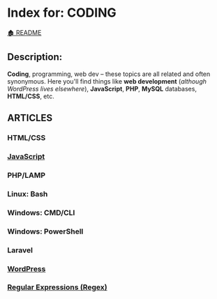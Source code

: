 
<link rel="stylesheet" href="../_css/main.css">

# Index for: CODING

[🏚️ README](../README.md)

## Description:


<section class="ehw-doc-descr">

**Coding**, programming, web dev &ndash; these topics are all related and often synonymous. Here you'll find things like **web development** (_although WordPress lives elsewhere_), **JavaScript**, **PHP**, **MySQL** databases, **HTML/CSS**, etc.
</section>

## ARTICLES

### HTML/CSS

### [JavaScript](javascript.md)


### PHP/LAMP


### Linux: Bash


### Windows: CMD/CLI


### Windows: PowerShell


### Laravel


### [WordPress](../wp/index.md)


### [Regular Expressions (Regex)](regex.md)